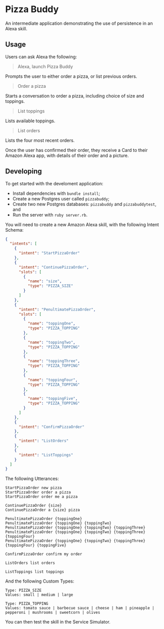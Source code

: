 # Pizza Buddy

An intermediate application demonstrating the use of persistence in an Alexa skill.

## Usage

Users can ask Alexa the following:

> Alexa, launch Pizza Buddy

Prompts the user to either order a pizza, or list previous orders.

> Order a pizza

Starts a conversation to order a pizza, including choice of size and toppings.

> List toppings

Lists available toppings.

> List orders

Lists the four most recent orders.

Once the user has confirmed their order, they receive a Card to their Amazon Alexa app, with details of their order and a picture.

## Developing

To get started with the develoment application:

- Install dependencies with `bundle install`;
- Create a new Postgres user called `pizzabuddy`;
- Create two new Postgres databases: `pizzabuddy` and `pizzabuddytest`, and
- Run the server with `ruby server.rb`.

You will need to create a new Amazon Alexa skill, with the following Intent Schema:

```json
{
  "intents": [
    {
      "intent": "StartPizzaOrder"
    },
    {
      "intent": "ContinuePizzaOrder",
      "slots": [
        {
          "name": "size",
          "type": "PIZZA_SIZE"
        }
      ]
    },
    {
      "intent": "PenultimatePizzaOrder",
      "slots": [
        {
          "name": "toppingOne",
          "type": "PIZZA_TOPPING"
        },
        {
          "name": "toppingTwo",
          "type": "PIZZA_TOPPING"
        },
        {
          "name": "toppingThree",
          "type": "PIZZA_TOPPING"
        },
        {
          "name": "toppingFour",
          "type": "PIZZA_TOPPING"
        },
        {
          "name": "toppingFive",
          "type": "PIZZA_TOPPING"
        }
      ]
    },
    {
      "intent": "ConfirmPizzaOrder"
    },
    {
      "intent": "ListOrders"
    },
    {
      "intent": "ListToppings"
    }
  ]
}
```

The following Utterances:

```
StartPizzaOrder new pizza
StartPizzaOrder order a pizza
StartPizzaOrder order me a pizza

ContinuePizzaOrder {size}
ContinuePizzaOrder a {size} pizza

PenultimatePizzaOrder {toppingOne}
PenultimatePizzaOrder {toppingOne} {toppingTwo}
PenultimatePizzaOrder {toppingOne} {toppingTwo} {toppingThree}
PenultimatePizzaOrder {toppingOne} {toppingTwo} {toppingThree} {toppingFour}
PenultimatePizzaOrder {toppingOne} {toppingTwo} {toppingThree} {toppingFour} {toppingFive}

ConfirmPizzaOrder confirm my order

ListOrders list orders

ListToppings list toppings
```

And the following Custom Types:

```
Type: PIZZA_SIZE
Values: small | medium | large
```

```
Type: PIZZA_TOPPING
Values: tomato sauce | barbecue sauce | cheese | ham | pineapple | pepperoni | mushrooms | sweetcorn | olives
```

You can then test the skill in the Service Simulator.